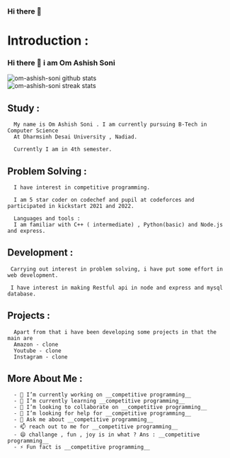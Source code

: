 ### Hi there 👋


# Introduction : 
### Hi there 👋  i am Om Ashish Soni


<!-- ![om-ashish-soni's GitHub stats](https://github-readme-stats.vercel.app/api?username=om-ashish-soni) -->
![om-ashish-soni github stats](https://github-readme-stats.vercel.app/api?username=om-ashish-soni&show_icons=true)  
![om-ashish-soni streak stats](https://github-readme-streak-stats.herokuapp.com/?user=om-ashish-soni&)  

## Study : 

      My name is Om Ashish Soni . I am currently pursuing B-Tech in Computer Science 
      At Dharmsinh Desai University , Nadiad.

      Currently I am in 4th semester.

## Problem Solving : 

      I have interest in competitive programming.

      I am 5 star coder on codechef and pupil at codeforces and participated in kickstart 2021 and 2022.

      Languages and tools : 
      I am familiar with C++ ( intermediate) , Python(basic) and Node.js and express.

## Development : 

     Carrying out interest in problem solving, i have put some effort in web development.

     I have interest in making Restful api in node and express and mysql database.
      
## Projects : 
      Apart from that i have been developing some projects in that the main are 
      Amazon - clone
      Youtube - clone
      Instagram - clone



## More About Me : 

      - 🔭 I’m currently working on __competitive programming__
      - 🌱 I’m currently learning __competitive programming__
      - 👯 I’m looking to collaborate on __competitive programming__
      - 🤔 I’m looking for help for __competitive programming__
      - 💬 Ask me about __competitive programming__
      - 📫 reach out to me for __competitive programming__
      - 😄 challange , fun , joy is in what ? Ans : __competitive programming__
      - ⚡ Fun fact is __competitive programming__

